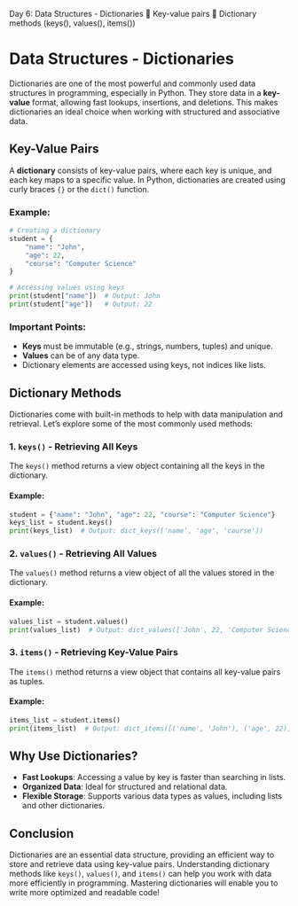 Day 6: Data Structures - Dictionaries
 Key-value pairs
 Dictionary methods (keys(), values(), items())

# Data Structures - Dictionaries

Dictionaries are one of the most powerful and commonly used data structures in programming, especially in Python. They store data in a **key-value** format, allowing fast lookups, insertions, and deletions. This makes dictionaries an ideal choice when working with structured and associative data.

## Key-Value Pairs

A **dictionary** consists of key-value pairs, where each key is unique, and each key maps to a specific value. In Python, dictionaries are created using curly braces `{}` or the `dict()` function.

### Example:
```python
# Creating a dictionary
student = {
    "name": "John",
    "age": 22,
    "course": "Computer Science"
}

# Accessing values using keys
print(student["name"])  # Output: John
print(student["age"])   # Output: 22
```

### Important Points:
- **Keys** must be immutable (e.g., strings, numbers, tuples) and unique.
- **Values** can be of any data type.
- Dictionary elements are accessed using keys, not indices like lists.

## Dictionary Methods
Dictionaries come with built-in methods to help with data manipulation and retrieval. Let’s explore some of the most commonly used methods:

### 1. `keys()` - Retrieving All Keys
The `keys()` method returns a view object containing all the keys in the dictionary.

#### Example:
```python
student = {"name": "John", "age": 22, "course": "Computer Science"}
keys_list = student.keys()
print(keys_list)  # Output: dict_keys(['name', 'age', 'course'])
```

### 2. `values()` - Retrieving All Values
The `values()` method returns a view object of all the values stored in the dictionary.

#### Example:
```python
values_list = student.values()
print(values_list)  # Output: dict_values(['John', 22, 'Computer Science'])
```

### 3. `items()` - Retrieving Key-Value Pairs
The `items()` method returns a view object that contains all key-value pairs as tuples.

#### Example:
```python
items_list = student.items()
print(items_list)  # Output: dict_items([('name', 'John'), ('age', 22), ('course', 'Computer Science')])
```

## Why Use Dictionaries?
- **Fast Lookups**: Accessing a value by key is faster than searching in lists.
- **Organized Data**: Ideal for structured and relational data.
- **Flexible Storage**: Supports various data types as values, including lists and other dictionaries.

## Conclusion
Dictionaries are an essential data structure, providing an efficient way to store and retrieve data using key-value pairs. Understanding dictionary methods like `keys()`, `values()`, and `items()` can help you work with data more efficiently in programming. Mastering dictionaries will enable you to write more optimized and readable code!

